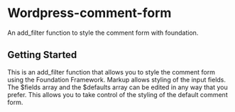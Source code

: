 # Wordpress-comment-form
An add_filter function to style the comment form with foundation.

## Getting Started
This is an add_filter function that allows you to style the comment form using the Foundation Framework. Markup allows styling of 
the input fields. The $fields array and the $defaults array can be edited in any way that you prefer. This allows you to take control
of the styling of the default comment form.
